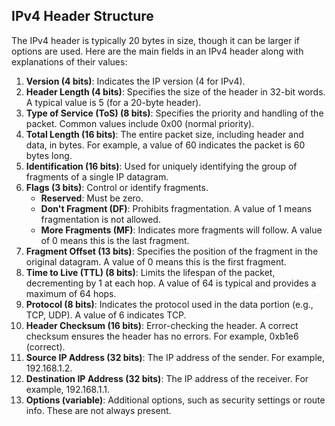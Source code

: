
## IPv4 Header Structure

The IPv4 header is typically 20 bytes in size, though it can be larger if options are used. Here are the main fields in an IPv4 header along with explanations of their values:

1. **Version (4 bits)**: Indicates the IP version (4 for IPv4).
2. **Header Length (4 bits)**: Specifies the size of the header in 32-bit words. A typical value is 5 (for a 20-byte header).
3. **Type of Service (ToS) (8 bits)**: Specifies the priority and handling of the packet. Common values include 0x00 (normal priority).
4. **Total Length (16 bits)**: The entire packet size, including header and data, in bytes. For example, a value of 60 indicates the packet is 60 bytes long.
5. **Identification (16 bits)**: Used for uniquely identifying the group of fragments of a single IP datagram.
6. **Flags (3 bits)**: Control or identify fragments.
   - **Reserved**: Must be zero.
   - **Don't Fragment (DF)**: Prohibits fragmentation. A value of 1 means fragmentation is not allowed.
   - **More Fragments (MF)**: Indicates more fragments will follow. A value of 0 means this is the last fragment.
7. **Fragment Offset (13 bits)**: Specifies the position of the fragment in the original datagram. A value of 0 means this is the first fragment.
8. **Time to Live (TTL) (8 bits)**: Limits the lifespan of the packet, decrementing by 1 at each hop. A value of 64 is typical and provides a maximum of 64 hops.
9. **Protocol (8 bits)**: Indicates the protocol used in the data portion (e.g., TCP, UDP). A value of 6 indicates TCP.
10. **Header Checksum (16 bits)**: Error-checking the header. A correct checksum ensures the header has no errors. For example, 0xb1e6 (correct).
11. **Source IP Address (32 bits)**: The IP address of the sender. For example, 192.168.1.2.
12. **Destination IP Address (32 bits)**: The IP address of the receiver. For example, 192.168.1.1.
13. **Options (variable)**: Additional options, such as security settings or route info. These are not always present.
